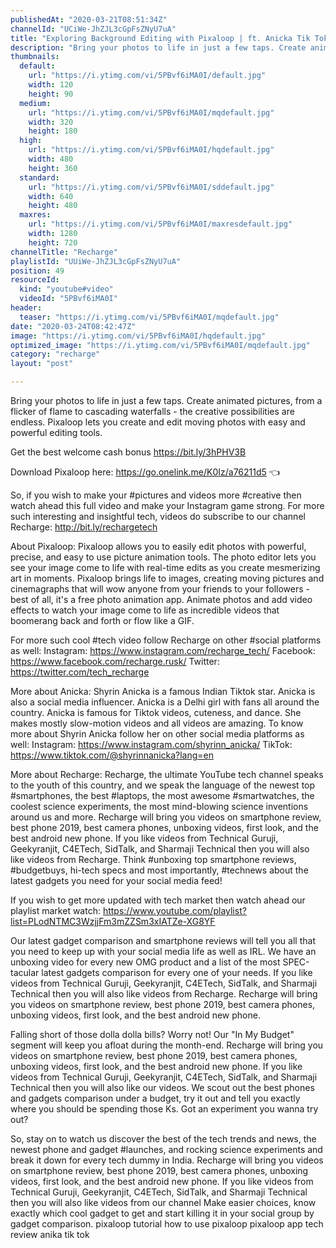 ```yaml
---
publishedAt: "2020-03-21T08:51:34Z"
channelId: "UCiWe-JhZJL3cGpFsZNyU7uA"
title: "Exploring Background Editing with Pixaloop | ft. Anicka Tik Tok"
description: "Bring your photos to life in just a few taps. Create animated pictures, from a flicker of flame to cascading waterfalls - the creative possibilities are endless. Pixaloop lets you create and edit moving photos with easy and powerful editing tools. \n\nGet the best welcome cash bonus https://bit.ly/3hPHV3B\n\nDownload Pixaloop here: https://go.onelink.me/K0Iz/a76211d5 👈\n\nSo, if you wish to make your #pictures and videos more #creative then watch ahead this full video and make your Instagram game strong. For more such interesting and insightful tech, videos do subscribe to our channel Recharge: http://bit.ly/rechargetech\n\nAbout Pixaloop:\nPixaloop allows you to easily edit photos with powerful, precise, and easy to use picture animation tools. The photo editor lets you see your image come to life with real-time edits as you create mesmerizing art in moments. Pixaloop brings life to images, creating moving pictures and cinemagraphs that will wow anyone from your friends to your followers - best of all, it's a free photo animation app. Animate photos and add video effects to watch your image come to life as incredible videos that boomerang back and forth or flow like a GIF.\n\nFor more such cool #tech video follow Recharge on other #social platforms as well: Instagram: https://www.instagram.com/recharge_tech/ Facebook: https://www.facebook.com/recharge.rusk/ Twitter: https://twitter.com/tech_recharge\n\nMore about Anicka:\nShyrin Anicka is a famous Indian Tiktok star. Anicka is also a social media influencer. Anicka is a Delhi girl with fans all around the country. Anicka is famous for Tiktok videos, cuteness, and dance. She makes mostly slow-motion videos and all videos are amazing. To know more about Shyrin Anicka follow her on other social media platforms as well: \nInstagram: https://www.instagram.com/shyrinn_anicka/ \nTikTok: https://www.tiktok.com/@shyrinnanicka?lang=en\n\nMore about Recharge: Recharge, the ultimate YouTube tech channel speaks to the youth of this country, and we speak the language of the newest top #smartphones, the best #laptops, the most awesome #smartwatches, the coolest science experiments, the most mind-blowing science inventions around us and more. Recharge will bring you videos on smartphone review, best phone 2019, best camera phones, unboxing videos, first look, and the best android new phone. If you like videos from Technical Guruji, Geekyranjit, C4ETech, SidTalk, and Sharmaji Technical then you will also like videos from Recharge. Think #unboxing top smartphone reviews, #budgetbuys, hi-tech specs and most importantly, #technews about the latest gadgets you need for your social media feed!\n\nIf you wish to get more updated with tech market then watch ahead our playlist market watch: https://www.youtube.com/playlist?list=PLodNTMC3WzjjFm3mZZSm3xIATZe-XG8YF\n\nOur latest gadget comparison and smartphone reviews will tell you all that you need to keep up with your social media life as well as IRL. We have an unboxing video for every new OMG product and a list of the most SPEC-tacular latest gadgets comparison for every one of your needs. If you like videos from Technical Guruji, Geekyranjit, C4ETech, SidTalk, and Sharmaji Technical then you will also like videos from Recharge. Recharge will bring you videos on smartphone review, best phone 2019, best camera phones, unboxing videos, first look, and the best android new phone.\n\nFalling short of those dolla dolla bills? Worry not! Our \"In My Budget\" segment will keep you afloat during the month-end. Recharge will bring you videos on smartphone review, best phone 2019, best camera phones, unboxing videos, first look, and the best android new phone. If you like videos from Technical Guruji, Geekyranjit, C4ETech, SidTalk, and Sharmaji Technical then you will also like our videos. We scout out the best phones and gadgets comparison under a budget, try it out and tell you exactly where you should be spending those Ks. Got an experiment you wanna try out? \n\nSo, stay on to watch us discover the best of the tech trends and news, the newest phone and gadget #launches, and rocking science experiments and break it down for every tech dummy in India. Recharge will bring you videos on smartphone review, best phone 2019, best camera phones, unboxing videos, first look, and the best android new phone. If you like videos from Technical Guruji, Geekyranjit, C4ETech, SidTalk, and Sharmaji Technical then you will also like videos from our channel Make easier choices, know exactly which cool gadget to get and start killing it in your social group by gadget comparison. pixaloop tutorial how to use pixaloop pixaloop app tech review anika tik tok"
thumbnails:
  default:
    url: "https://i.ytimg.com/vi/5PBvf6iMA0I/default.jpg"
    width: 120
    height: 90
  medium:
    url: "https://i.ytimg.com/vi/5PBvf6iMA0I/mqdefault.jpg"
    width: 320
    height: 180
  high:
    url: "https://i.ytimg.com/vi/5PBvf6iMA0I/hqdefault.jpg"
    width: 480
    height: 360
  standard:
    url: "https://i.ytimg.com/vi/5PBvf6iMA0I/sddefault.jpg"
    width: 640
    height: 480
  maxres:
    url: "https://i.ytimg.com/vi/5PBvf6iMA0I/maxresdefault.jpg"
    width: 1280
    height: 720
channelTitle: "Recharge"
playlistId: "UUiWe-JhZJL3cGpFsZNyU7uA"
position: 49
resourceId:
  kind: "youtube#video"
  videoId: "5PBvf6iMA0I"
header:
  teaser: "https://i.ytimg.com/vi/5PBvf6iMA0I/mqdefault.jpg"
date: "2020-03-24T08:42:47Z"
image: "https://i.ytimg.com/vi/5PBvf6iMA0I/hqdefault.jpg"
optimized_image: "https://i.ytimg.com/vi/5PBvf6iMA0I/mqdefault.jpg"
category: "recharge"
layout: "post"

---
```

Bring your photos to life in just a few taps. Create animated pictures, from a flicker of flame to cascading waterfalls - the creative possibilities are endless. Pixaloop lets you create and edit moving photos with easy and powerful editing tools. 

Get the best welcome cash bonus https://bit.ly/3hPHV3B

Download Pixaloop here: https://go.onelink.me/K0Iz/a76211d5 👈

So, if you wish to make your #pictures and videos more #creative then watch ahead this full video and make your Instagram game strong. For more such interesting and insightful tech, videos do subscribe to our channel Recharge: http://bit.ly/rechargetech

About Pixaloop:
Pixaloop allows you to easily edit photos with powerful, precise, and easy to use picture animation tools. The photo editor lets you see your image come to life with real-time edits as you create mesmerizing art in moments. Pixaloop brings life to images, creating moving pictures and cinemagraphs that will wow anyone from your friends to your followers - best of all, it's a free photo animation app. Animate photos and add video effects to watch your image come to life as incredible videos that boomerang back and forth or flow like a GIF.

For more such cool #tech video follow Recharge on other #social platforms as well: Instagram: https://www.instagram.com/recharge_tech/ Facebook: https://www.facebook.com/recharge.rusk/ Twitter: https://twitter.com/tech_recharge

More about Anicka:
Shyrin Anicka is a famous Indian Tiktok star. Anicka is also a social media influencer. Anicka is a Delhi girl with fans all around the country. Anicka is famous for Tiktok videos, cuteness, and dance. She makes mostly slow-motion videos and all videos are amazing. To know more about Shyrin Anicka follow her on other social media platforms as well: 
Instagram: https://www.instagram.com/shyrinn_anicka/ 
TikTok: https://www.tiktok.com/@shyrinnanicka?lang=en

More about Recharge: Recharge, the ultimate YouTube tech channel speaks to the youth of this country, and we speak the language of the newest top #smartphones, the best #laptops, the most awesome #smartwatches, the coolest science experiments, the most mind-blowing science inventions around us and more. Recharge will bring you videos on smartphone review, best phone 2019, best camera phones, unboxing videos, first look, and the best android new phone. If you like videos from Technical Guruji, Geekyranjit, C4ETech, SidTalk, and Sharmaji Technical then you will also like videos from Recharge. Think #unboxing top smartphone reviews, #budgetbuys, hi-tech specs and most importantly, #technews about the latest gadgets you need for your social media feed!

If you wish to get more updated with tech market then watch ahead our playlist market watch: https://www.youtube.com/playlist?list=PLodNTMC3WzjjFm3mZZSm3xIATZe-XG8YF

Our latest gadget comparison and smartphone reviews will tell you all that you need to keep up with your social media life as well as IRL. We have an unboxing video for every new OMG product and a list of the most SPEC-tacular latest gadgets comparison for every one of your needs. If you like videos from Technical Guruji, Geekyranjit, C4ETech, SidTalk, and Sharmaji Technical then you will also like videos from Recharge. Recharge will bring you videos on smartphone review, best phone 2019, best camera phones, unboxing videos, first look, and the best android new phone.

Falling short of those dolla dolla bills? Worry not! Our "In My Budget" segment will keep you afloat during the month-end. Recharge will bring you videos on smartphone review, best phone 2019, best camera phones, unboxing videos, first look, and the best android new phone. If you like videos from Technical Guruji, Geekyranjit, C4ETech, SidTalk, and Sharmaji Technical then you will also like our videos. We scout out the best phones and gadgets comparison under a budget, try it out and tell you exactly where you should be spending those Ks. Got an experiment you wanna try out? 

So, stay on to watch us discover the best of the tech trends and news, the newest phone and gadget #launches, and rocking science experiments and break it down for every tech dummy in India. Recharge will bring you videos on smartphone review, best phone 2019, best camera phones, unboxing videos, first look, and the best android new phone. If you like videos from Technical Guruji, Geekyranjit, C4ETech, SidTalk, and Sharmaji Technical then you will also like videos from our channel Make easier choices, know exactly which cool gadget to get and start killing it in your social group by gadget comparison. pixaloop tutorial how to use pixaloop pixaloop app tech review anika tik tok
